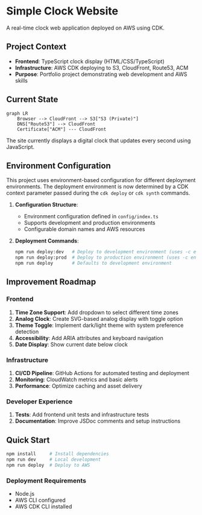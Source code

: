 # Simple Clock Website

A real-time clock web application deployed on AWS using CDK.

## Project Context

- **Frontend**: TypeScript clock display (HTML/CSS/TypeScript)
- **Infrastructure**: AWS CDK deploying to S3, CloudFront, Route53, ACM
- **Purpose**: Portfolio project demonstrating web development and AWS skills

## Current State

```mermaid
graph LR
    Browser --> CloudFront --> S3["S3 (Private)"]
    DNS["Route53"] --> CloudFront
    Certificate["ACM"] --- CloudFront
```

The site currently displays a digital clock that updates every second using JavaScript.

## Environment Configuration

This project uses environment-based configuration for different deployment environments. The deployment environment is now determined by a CDK context parameter passed during the `cdk deploy` or `cdk synth` commands.

1. **Configuration Structure**:
   - Environment configuration defined in `config/index.ts`
   - Supports development and production environments
   - Configurable domain names and AWS resources

2. **Deployment Commands**:
   ```bash
   npm run deploy:dev   # Deploy to development environment (uses -c environment=development)
   npm run deploy:prod  # Deploy to production environment (uses -c environment=production)
   npm run deploy       # Defaults to development environment
   ```

## Improvement Roadmap

### Frontend
1. **Time Zone Support**: Add dropdown to select different time zones
2. **Analog Clock**: Create SVG-based analog display with toggle option
3. **Theme Toggle**: Implement dark/light theme with system preference detection
4. **Accessibility**: Add ARIA attributes and keyboard navigation
5. **Date Display**: Show current date below clock

### Infrastructure
1. **CI/CD Pipeline**: GitHub Actions for automated testing and deployment
2. **Monitoring**: CloudWatch metrics and basic alerts
3. **Performance**: Optimize caching and asset delivery

### Developer Experience
1. **Tests**: Add frontend unit tests and infrastructure tests
2. **Documentation**: Improve JSDoc comments and setup instructions

## Quick Start

```bash
npm install     # Install dependencies
npm run dev     # Local development
npm run deploy  # Deploy to AWS
```

### Deployment Requirements
- Node.js
- AWS CLI configured
- AWS CDK CLI installed
